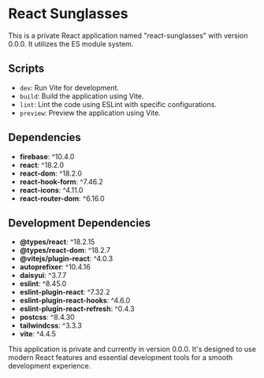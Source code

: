 # React Sunglasses

This is a private React application named "react-sunglasses" with version 0.0.0. It utilizes the ES module system.

## Scripts

- `dev`: Run Vite for development.
- `build`: Build the application using Vite.
- `lint`: Lint the code using ESLint with specific configurations.
- `preview`: Preview the application using Vite.

## Dependencies

- **firebase**: ^10.4.0
- **react**: ^18.2.0
- **react-dom**: ^18.2.0
- **react-hook-form**: ^7.46.2
- **react-icons**: ^4.11.0
- **react-router-dom**: ^6.16.0

## Development Dependencies

- **@types/react**: ^18.2.15
- **@types/react-dom**: ^18.2.7
- **@vitejs/plugin-react**: ^4.0.3
- **autoprefixer**: ^10.4.16
- **daisyui**: ^3.7.7
- **eslint**: ^8.45.0
- **eslint-plugin-react**: ^7.32.2
- **eslint-plugin-react-hooks**: ^4.6.0
- **eslint-plugin-react-refresh**: ^0.4.3
- **postcss**: ^8.4.30
- **tailwindcss**: ^3.3.3
- **vite**: ^4.4.5

This application is private and currently in version 0.0.0. It's designed to use modern React features and essential development tools for a smooth development experience.


